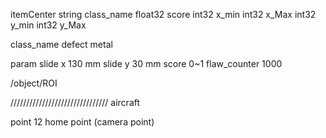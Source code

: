 itemCenter
    string class_name
    float32 score
    int32 x_min
    int32 x_Max
    int32 y_min
    int32 y_Max

class_name
    defect
    metal

param
    slide x  130 mm
    slide y  30  mm
    score   0~1
    flaw_counter 1000

/object/ROI


///////////////////////////////
aircraft

point 12
home point
(camera point)




